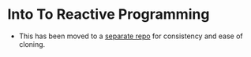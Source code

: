 # Into To Reactive Programming
* This has been moved to a [separate repo](https://github.com/stevenxchung/Into-To-Reactive-Programming) for consistency and ease of cloning.
